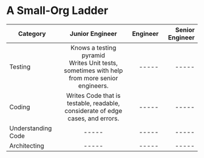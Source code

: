 # A Small-Org Ladder

| Category           |                                         Junior Engineer                                         | Engineer | Senior Engineer |
| ------------------ | :---------------------------------------------------------------------------------------------: | -------: | --------------: |
| Testing            | Knows a testing pyramid <br> Writes Unit tests, sometimes with help from more senior engineers. |    ----- |           ----- |
| Coding             |         Writes Code that is testable, readable, considerate of edge cases, and errors.          |    ----- |           ----- |
| Understanding Code |                                              -----                                              |    ----- |           ----- |
| Architecting       |                                              -----                                              |    ----- |           ----- |
